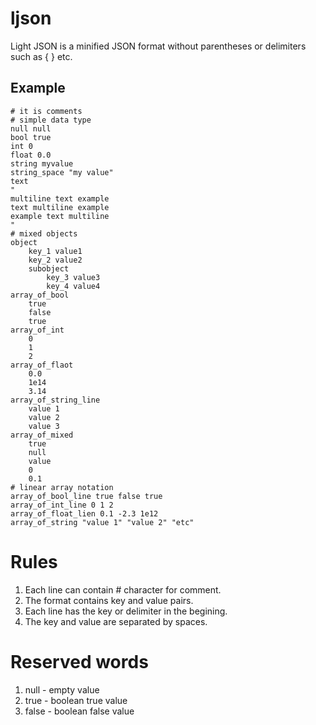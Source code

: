 # ljson

Light JSON is a minified JSON format without parentheses or delimiters such as { } etc.



## Example

```
# it is comments
# simple data type
null null
bool true
int 0
float 0.0
string myvalue
string_space "my value"
text 
"
multiline text example
text multiline example
example text multiline
"
# mixed objects
object
    key_1 value1
    key_2 value2
    subobject
        key_3 value3
        key_4 value4
array_of_bool
    true
    false
    true
array_of_int
    0
    1
    2
array_of_flaot
    0.0
    1e14
    3.14
array_of_string_line
    value 1
    value 2
    value 3
array_of_mixed
    true
    null
    value
    0
    0.1
# linear array notation
array_of_bool_line true false true
array_of_int_line 0 1 2
array_of_float_lien 0.1 -2.3 1e12
array_of_string "value 1" "value 2" "etc"
```



# Rules

1. Each line can contain # character for comment.
0. The format contains key and value pairs.
0. Each line has the key or delimiter in the begining.
0. The key and value are separated by spaces.



# Reserved words

1. null - empty value
0. true - boolean true value
0. false - boolean false value

